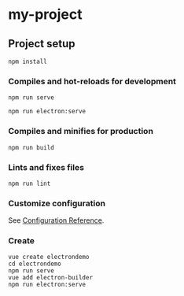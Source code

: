 # my-project

## Project setup

```
npm install
```

### Compiles and hot-reloads for development

```
npm run serve

npm run electron:serve
```

### Compiles and minifies for production

```
npm run build
```

### Lints and fixes files

```
npm run lint
```

### Customize configuration

See [Configuration Reference](https://cli.vuejs.org/config/).

### Create
```
vue create electrondemo
cd electrondemo
npm run serve
vue add electron-builder
npm run electron:serve
```